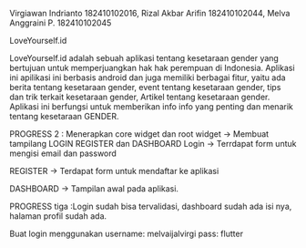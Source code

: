 Virgiawan Indrianto 182410102016, Rizal Akbar Arifin 182410102044, Melva Anggraini P. 182410102045

LoveYourself.id

LoveYourself.id adalah sebuah aplikasi tentang kesetaraan gender yang bertujuan untuk memperjuangkan hak hak perempuan di Indonesia. Aplikasi ini apilikasi ini berbasis android dan juga memiliki berbagai fitur, yaitu ada berita tentang kesetaraan gender, event tentang kesetaraan gender, tips dan trik terkait kesetaraan gender, Artikel tentang kesetaraan gender. Aplikasi ini berfungsi untuk memberikan info info yang penting dan menarik tentang kesetaraan GENDER.

PROGRESS 2 : Menerapkan core widget dan root widget -> Membuat tampilang LOGIN REGISTER dan DASHBOARD Login -> Terrdapat form untuk mengisi email dan password

REGISTER -> Terdapat form untuk mendaftar ke aplikasi

DASHBOARD -> Tampilan awal pada aplikasi.

PROGRESS tiga :Login sudah bisa tervalidasi, dashboard sudah ada isi nya, halaman profil sudah ada.

Buat login menggunakan username: melvaijalvirgi pass: flutter
 
